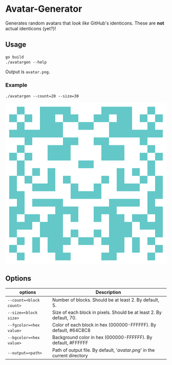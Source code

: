 # Avatar-Generator
Generates random avatars that _look like_ GitHub's identicons. These are **not** actual identicons (yet?)!

## Usage

    go build
    ./avatargen --help
Output is `avatar.png`.

### Example
```
./avatargen --count=20 --size=30
```
<p align="center">
<img src="./avatar.png" alt="avatar.png">
</p>

## Options

| options                                   |   Description                                                               | 
|-------------------------------------------|-----------------------------------------------------------------------------|
|`--count=<block count>`                    |   Number of blocks. Should be at least 2. By default, 5.                    |
|`--size=<block size>`                      |   Size of each block in pixels. Should be at least 2. By default, 70.       | 
|`--fgcolor=<hex value>`                    |   Color of each block in hex (000000-FFFFFF). By default, #64C8C8           |
|`--bgcolor=<hex value>`                    |   Background color in hex (000000-FFFFFF). By default, #FFFFFF              |
|`--output=<path>`                          |   Path of output file. By default, '_avatar.png_' in the current directory     |
